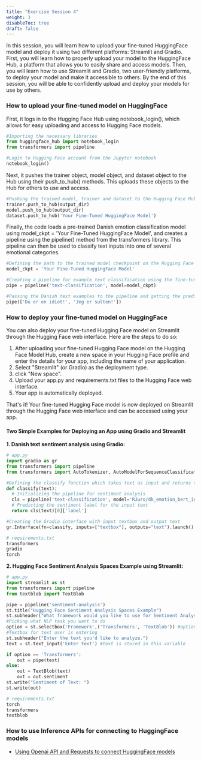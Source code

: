 ```yaml
---
title: "Exercise Session 4"
weight: 3
disableToc: true
draft: false
---
```


In this session, you will learn how to upload your fine-tuned HuggingFace model and deploy it using two different platforms: Streamlit and Gradio. First, you will learn how to properly upload your model to the HuggingFace Hub, a platform that allows you to easily share and access models. Then, you will learn how to use Streamlit and Gradio, two user-friendly platforms, to deploy your model and make it accessible to others. By the end of this session, you will be able to confidently upload and deploy your models for use by others.

### How to upload your fine-tuned model on HuggingFace
First, it logs in to the Hugging Face Hub using notebook_login(), which allows for easy uploading and access to Hugging Face models.
```python
#Importing the necessary libraries
from huggingface_hub import notebook_login
from transformers import pipeline

#Login to Hugging Face account from the Jupyter notebook
notebook_login()
````
Next, it pushes the trainer object, model object, and dataset object to the Hub using their push_to_hub() methods. This uploads these objects to the Hub for others to use and access.

```python
#Pushing the trained model, trainer and dataset to the Hugging Face Hub
trainer.push_to_hub(output_dir)
model.push_to_hub(output_dir)
dataset.push_to_hub('Your Fine-Tuned HuggingFace Model')
````
Finally, the code loads a pre-trained Danish emotion classification model using model_ckpt = 'Your Fine-Tuned HuggingFace Model', and creates a pipeline using the pipeline() method from the transformers library. This pipeline can then be used to classify text inputs into one of several emotional categories.

```python
#Defining the path to the trained model checkpoint on the Hugging Face Hub
model_ckpt = 'Your Fine-Tuned HuggingFace Model'

#Creating a pipeline for example text classification using the fine-tuned model from the Hugging Face Hub
pipe = pipeline('text-classification', model=model_ckpt)

#Passing the Danish text examples to the pipeline and getting the predicted labels
pipe(['Du er en idiot!', 'Jeg er sulten!'])
````

### How to deploy your fine-tuned model on HuggingFace
You can also deploy your fine-tuned Hugging Face model on Streamlit through the Hugging Face web interface. Here are the steps to do so:

1. After uploading your fine-tuned Hugging Face model on the Hugging Face Model Hub, create a new space in your Hugging Face profile and enter the details for your app, including the name of your application.
2. Select "Streamlit" (or Gradio) as the deployment type.
3. click "New space".
4. Upload your app.py and requirements.txt files to the Hugging Face web interface.
5. Your app is automatically deployed.

That's it! Your fine-tuned Hugging Face model is now deployed on Streamlit through the Hugging Face web interface and can be accessed using your app.

#### Two Simple Examples for Deploying an App using Gradio and Streamlit 
**1. Danish text sentiment analysis using Gradio:**

```python
# app.py
import gradio as gr
from transformers import pipeline
from transformers import AutoTokenizer, AutoModelForSequenceClassification

#Defining the classify function which takes text as input and returns the label of the sentiment
def classify(text):
  # Initializing the pipeline for sentiment analysis
  cls = pipeline('text-classification', model='RJuro/dk_emotion_bert_in_class')
  # Predicting the sentiment label for the input text
  return cls(text)[0]['label']

#Creating the Gradio interface with input textbox and output text
gr.Interface(fn=classify, inputs=["textbox"], outputs="text").launch()
````

```python
# requirements.txt
transformers
gradio
torch
````

**2. Hugging Face Sentiment Analysis Spaces Example using Streamlit:**

```python
# app.py
import streamlit as st
from transformers import pipeline
from textblob import TextBlob

pipe = pipeline('sentiment-analysis')
st.title("Hugging Face Sentiment Analysis Spaces Example")
st.subheader("What framework would you like to use for Sentiment Analysis")
#Picking what NLP task you want to do
option = st.selectbox('Framework',('Transformers', 'TextBlob')) #option is stored in this variable
#Textbox for text user is entering
st.subheader("Enter the text you'd like to analyze.")
text = st.text_input('Enter text') #text is stored in this variable

if option == 'Transformers':
    out = pipe(text)
else:
    out = TextBlob(text)
    out = out.sentiment
st.write("Sentiment of Text: ")
st.write(out)
````

```python
# requirements.txt
torch
transformers
textblob
````


### How to use Inference APIs for connecting to HuggingFace models

* [Using Openai API and Requests to connect HuggingFace models](https://colab.research.google.com/github/aaubs/ds-master/blob/main/notebooks/M4_TMs_Exercise_4_APIs_HuggingFace.ipynb)
